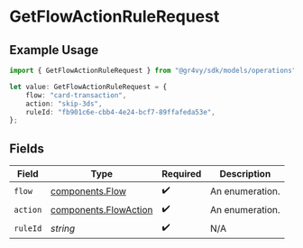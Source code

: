 # GetFlowActionRuleRequest

## Example Usage

```typescript
import { GetFlowActionRuleRequest } from "@gr4vy/sdk/models/operations";

let value: GetFlowActionRuleRequest = {
    flow: "card-transaction",
    action: "skip-3ds",
    ruleId: "fb901c6e-cbb4-4e24-bcf7-89ffafeda53e",
};
```

## Fields

| Field                                                          | Type                                                           | Required                                                       | Description                                                    |
| -------------------------------------------------------------- | -------------------------------------------------------------- | -------------------------------------------------------------- | -------------------------------------------------------------- |
| `flow`                                                         | [components.Flow](../../models/components/flow.md)             | :heavy_check_mark:                                             | An enumeration.                                                |
| `action`                                                       | [components.FlowAction](../../models/components/flowaction.md) | :heavy_check_mark:                                             | An enumeration.                                                |
| `ruleId`                                                       | *string*                                                       | :heavy_check_mark:                                             | N/A                                                            |